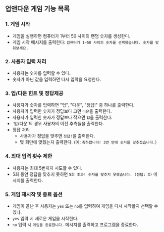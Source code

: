 ## 업앤다운 게임 기능 목록

### 1. 게임 시작
- 게임을 실행하면 컴퓨터가 1부터 50 사이의 랜덤 숫자를 생성한다.
- 게임 시작 메시지를 출력한다: `컴퓨터가 1~50 사이의 숫자를 선택했습니다. 숫자를 맞춰보세요.`

### 2. 사용자 입력 처리
- 사용자는 숫자를 입력할 수 있다.
- 숫자가 아닌 값을 입력하면 다시 입력을 요청한다.

### 3. 업/다운 힌트 및 정답제공
- 사용자가 숫자를 입력하면 "업", "다운", "정답!" 중 하나를 출력한다.
- 사용자가 입력한 숫자가 정답보다 크면 `다운`을 출력한다.
- 사용자가 입력한 숫자가 정답보다 작으면 `업`을 출력한다.
- '업/다운'의 경우 사용자의 이전 추측들을 출력한다.
- 정답 처리
    - 사용자가 정답을 맞추면 `정답!`을 출력한다.
    - 몇 회만에 맞췄는지 출력한다. (예: `축하합니다! 3번 만에 숫자를 맞추셨습니다.`)

### 4. 최대 입력 횟수 제한
- 사용자는 최대 5번까지 시도할 수 있다.
- 5회 동안 정답을 맞추지 못하면 `5회 초과! 숫자를 맞추지 못했습니다. (정답: X)` 메시지를 출력한다.

### 5. 게임 재시작 및 종료 옵션
- 게임이 끝난 후 사용자는 `yes` 또는 `no`를 입력하여 게임을 다시 시작할지 선택할 수 있다.
- `yes` 입력 시 새로운 게임을 시작한다.
- `no` 입력 시 `게임을 종료합니다.` 메시지를 출력하고 프로그램을 종료한다.

